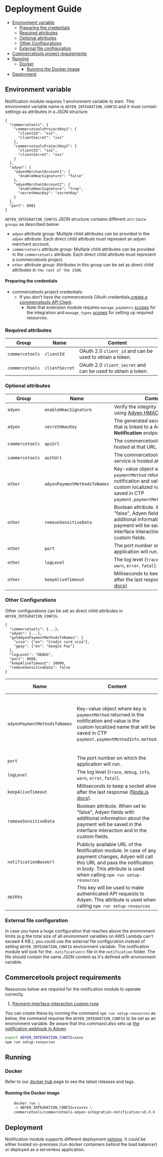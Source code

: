 # Deployment Guide

<!-- START doctoc generated TOC please keep comment here to allow auto update -->
<!-- DON'T EDIT THIS SECTION, INSTEAD RE-RUN doctoc TO UPDATE -->

- [Environment variable](#environment-variable)
  - [Preparing the credentials](#preparing-the-credentials)
  - [Required attributes](#required-attributes)
  - [Optional attributes](#optional-attributes)
  - [Other Configurations](#other-configurations)
  - [External file configuration](#external-file-configuration)
- [Commercetools project requirements](#commercetools-project-requirements)
- [Running](#running)
  - [Docker](#docker)
    - [Running the Docker image](#running-the-docker-image)
- [Deployment](#deployment)

<!-- END doctoc generated TOC please keep comment here to allow auto update -->

## Environment variable

Notification module requires 1 environment variable to start. This environment variable name
is `ADYEN_INTEGRATION_CONFIG` and it must contain settings as attributes in a JSON structure.

```
{
  "commercetools": {
    "commercetoolsProjectKey1": {
      "clientId": "xxx",
      "clientSecret": "xxx"
    },
    "commercetoolsProjectKey2": {
      "clientId": "xxx",
      "clientSecret": "xxx"
    }
  },
  "adyen": {
    "adyenMerchantAccount1": {
      "enableHmacSignature": "false"
    },
    "adyenMerchantAccount2": {
      "enableHmacSignature": "true",
      "secretHmacKey": "secretKey"
    }
  },
  "port": 8081
}
```

`ADYEN_INTEGRATION_CONFIG` JSON structure contains different `attribute groups` as described below:

- `adyen` attribute group: Multiple child attributes can be provided in the `adyen` attribute. Each direct child attribute must represent an adyen merchant account.
- `commercetools` attribute group: Multiple child attributes can be provided in the `commercetools` attribute. Each direct child attribute must represent a commercetools project.
- `other` attribute group: Attributes in this group can be set as direct child attributes in `the root of the JSON`.

#### Preparing the credentials

- commercetools project credentials:
  - If you don't have the commercetools OAuth credentials,[create a commercetools API Client](https://docs.commercetools.com/getting-started.html#create-an-api-client).
    - Note that extension module requires `manage_payments` [scopes](https://docs.commercetools.com/http-api-scopes) for the integration and `manage_types` [scopes](https://docs.commercetools.com/http-api-scopes) for setting up required resources.

### Required attributes

| Group           | Name           | Content                                                      |
| --------------- | -------------- | ------------------------------------------------------------ |
| `commercetools` | `clientId`     | OAuth 2.0 `client_id` and can be used to obtain a token.     |
| `commercetools` | `clientSecret` | OAuth 2.0 `client_secret` and can be used to obtain a token. |

### Optional attributes

| Group           | Name                         | Content                                                                                                                                                                         | Default value                                                                                         |
| --------------- | ---------------------------- | ------------------------------------------------------------------------------------------------------------------------------------------------------------------------------- | ----------------------------------------------------------------------------------------------------- |
| `adyen`         | `enableHmacSignature`        | Verify the integrity of notifications using [Adyen HMAC signatures](https://docs.adyen.com/development-resources/webhooks/verify-hmac-signatures).                              | true                                                                                                  |
| `adyen`         | `secretHmacKey`              | The generated secret HMAC key that is linked to a Adyen **Standard Notification** endpoint                                                                                      |                                                                                                       |
| `commercetools` | `apiUrl`                     | The commercetools HTTP API is hosted at that URL.                                                                                                                               | `https://api.europe-west1.gcp.commercetools.com`                                                      |
| `commercetools` | `authUrl`                    | The commercetools’ OAuth 2.0 service is hosted at that URL.                                                                                                                     | `https://auth.europe-west1.gcp.commercetools.com`                                                     |
| `other`         | `adyenPaymentMethodsToNames` | Key-value object where key is `paymentMethod` returned in the notification and value is the custom localized name that will be saved in CTP `payment.paymentMethodInfo.method`. | `{scheme: {en: 'Credit Card'}, pp: {en: 'PayPal'}, klarna: {en: 'Klarna'}, gpay: {en: 'Google Pay'}}` |
| `other`         | `removeSensitiveData`        | Boolean attribute. When set to "false", Adyen fields with additional information about the payment will be saved in the interface interaction and in the custom fields.         | true                                                                                                  |
| `other`         | `port`                       | The port number on which the application will run.                                                                                                                              | 443                                                                                                   |
| `other`         | `logLevel`                   | The log level (`trace`, `debug`, `info`, `warn`, `error`, `fatal`).                                                                                                             | `info`                                                                                                |
| `other`         | `keepAliveTimeout`           | Milliseconds to keep a socket alive after the last response ([Node.js docs](https://nodejs.org/dist/latest/docs/api/http.html#http_server_keepalivetimeout)).                   | Node.js default (5 seconds)                                                                           |

### Other Configurations

Other configurations can be set as direct child attributes in `ADYEN_INTEGRATION_CONFIG`.

```
{
  "commercetools": {...},
  "adyen": {...},
  "getAdyenPaymentMethodsToNames": {
    "visa": {"en": "Credit card visa"},
    "gpay": {"en": "Google Pay"}
  },
  "logLevel": "DEBUG",
  "port": 8080,
  "keepAliveTimeout": 10000,
  "removeSensitiveData": false
}
```

| Name                         | Content                                                                                                                                                                                                      | Default value                                                                                         |
| ---------------------------- | ------------------------------------------------------------------------------------------------------------------------------------------------------------------------------------------------------------ | ----------------------------------------------------------------------------------------------------- |
| `adyenPaymentMethodsToNames` | Key-value object where key is `paymentMethod` returned in the notification and value is the custom localized name that will be saved in CTP `payment.paymentMethodInfo.method`.                              | `{scheme: {en: 'Credit Card'}, pp: {en: 'PayPal'}, klarna: {en: 'Klarna'}, gpay: {en: 'Google Pay'}}` |
| `port`                       | The port number on which the application will run.                                                                                                                                                           | 443                                                                                                   |
| `logLevel`                   | The log level (`trace`, `debug`, `info`, `warn`, `error`, `fatal`).                                                                                                                                          | `info`                                                                                                |
| `keepAliveTimeout`           | Milliseconds to keep a socket alive after the last response ([Node.js docs](https://nodejs.org/dist/latest/docs/api/http.html#http_server_keepalivetimeout)).                                                | Node.js default (5 seconds)                                                                           |
| `removeSensitiveData`        | Boolean attribute. When set to "false", Adyen fields with additional information about the payment will be saved in the interface interaction and in the custom fields.                                      | true                                                                                                  |
| `notificationBaseUrl`        | Publicly available URL of the Notification module. In case of any payment changes, Adyen will call this URL and pass the notification in body. This attribute is used when calling `npm run setup-resources` |                                                                                                       |
| `apiKey`                     | This key will be used to make authenticated API requests to Adyen. This attribute is used when calling `npm run setup-resources`                                                                             |                                                                                                       |

### External file configuration

In case you have a huge configuration that reaches above the environment limits (e.g the total size of all environment variables on AWS Lambda can't exceed 4 KB.), you could use the external file configuration instead of setting `ADYEN_INTEGRATION_CONFIG` environment variable. The notification module will look for the `.notificationrc` file in the `notification` folder. The file should contain the same JSON content as it's defined with environment variable.

## Commercetools project requirements

Resources below are required for the notification module to operate correctly.

1. [Payment-interface-interaction custom type](../resources/payment-interface-interaction-type.json)

You can create these by running the command `npm run setup-resources` as below, the command requires the `ADYEN_INTEGRATION_CONFIG` to be set as an environment variable. Be aware that this command also sets up [the notification webhook in Adyen](./IntegrationGuide.md#step-1-set-up-notification-webhook-and-generate-hmac-signature).

```bash
export ADYEN_INTEGRATION_CONFIG=xxxx
npm run setup-resources
```

## Running

### Docker

Refer to our [docker hub](https://hub.docker.com/r/commercetools/commercetools-adyen-integration-notification/tags) page
to see the latest releases and tags.

#### Running the Docker image

```bash
    docker run \
    -e ADYEN_INTEGRATION_CONFIG=xxxxxx \
    commercetools/commercetools-adyen-integration-notification:vX.X.X
```

## Deployment

Notification module supports different deployment [options](/deployment-examples). It could be either hosted
on-premises (run docker containers behind the load balancer) or deployed as a serverless application.
